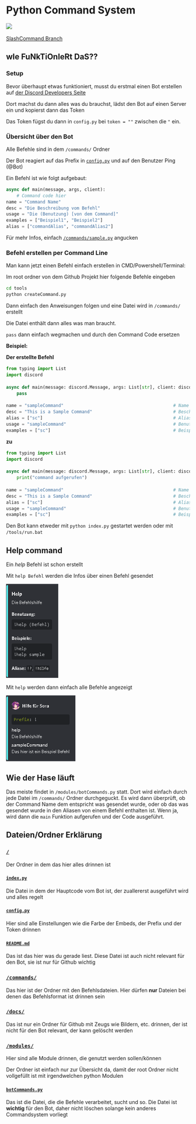 # Python Command System
<a href="https://github.com/404kuso/Discord.py-command-system/blob/main/README.md">
    <img src="https://github-readme-stats.vercel.app/api/pin/?username=404kuso&repo=Discord.py-command-system&theme=calm&hide_border=true">

[SlashCommand Branch](https://github.com/404kuso/Discord.py-command-system/tree/slash)



## wIe FuNkTiOnIeRt DaS??

### Setup

Bevor überhaupt etwas funktioniert, musst du erstmal einen Bot erstellen auf [der Discord Developers Seite](https://discord.com/developers)

Dort machst du dann alles was du brauchst, lädst den Bot auf einen Server ein und kopierst dann das Token

Das Token fügst du dann in `config.py` bei `token = ""` zwischen die `"` ein.



### Übersicht über den Bot

Alle Befehle sind in dem `/commands/` Ordner


Der Bot reagiert auf das Prefix in [`config.py`](./config.py) und auf den Benutzer Ping (@Bot)

Ein Befehl ist wie folgt aufgebaut:

```python
async def main(message, args, client):
    # Command code hier
name = "Command Name"
desc = "Die Beschreibung vom Befehl"
usage = "Die (Benutzung) [von dem Command]"
examples = ["Beispiel1", "Beispiel2"]
alias = ["commandAlias", "commandAlias2"]
```

Für mehr Infos, einfach [`/commands/sample.py`](./commands/sample.py) angucken


### Befehl erstellen per Command Line

Man kann jetzt einen Befehl einfach erstellen in CMD/Powershell/Terminal:


Im root ordner von dem Github Projekt hier folgende Befehle eingeben

```cmd
cd tools
python createCommand.py
```

Dann einfach den Anweisungen folgen und eine Datei wird in `/commands/` erstellt

Die Datei enthält dann alles was man braucht.

`pass` dann einfach wegmachen und durch den Command Code ersetzen


__Beispiel:__

**Der erstellte Befehl**
```python
from typing import List
import discord

async def main(message: discord.Message, args: List[str], client: discord.Client):
    pass

name = "sampleCommand"                                          # Name
desc = "This is a Sample Command"                               # Beschreibung
alias = ["sc"]                                                  # Alias
usage = "sampleCommand"                                         # Benutzung
examples = ["sc"]                                               # Beispiele
```

**zu**

```python
from typing import List
import discord

async def main(message: discord.Message, args: List[str], client: discord.Client):
    print("command aufgerufen")

name = "sampleCommand"                                          # Name
desc = "This is a Sample Command"                               # Beschreibung
alias = ["sc"]                                                  # Alias
usage = "sampleCommand"                                         # Benutzung
examples = ["sc"]                                               # Beispiele
```


Den Bot kann etweder mit `python index.py` gestartet werden oder mit `/tools/run.bat`


## Help command

Ein _help_ Befehl ist schon erstellt

Mit  `help Befehl` werden die Infos über einen Befehl gesendet

![](./docs/help_command.png)


Mit `help` werden dann einfach alle Befehle angezeigt

![](./docs/help.png)

## Wie der Hase läuft

Das meiste findet in `/modules/botCommands.py` statt. Dort wird einfach durch jede Datei im `/commands/` Ordner durchgeguckt.
Es wird dann überprüft, ob der Command Name dem entspricht was gesendet wurde, oder ob das was gesendet wurde in den Aliasen
von einem Befehl enthalten ist. Wenn ja, wird dann die `main` Funktion aufgerufen und der Code ausgeführt.



## Dateien/Ordner Erklärung

### [`/`](./)

Der Ordner in dem das hier alles drinnen ist

#### [`index.py`](./index.py)

Die Datei in dem der Hauptcode vom Bot ist, der zuallererst ausgeführt wird und alles regelt

#### [`config.py`](./config.py)

Hier sind alle Einstellungen wie die Farbe der Embeds, der Prefix und der Token drinnen

#### [`README.md`](./README.md)

Das ist das hier was du gerade liest. Diese Datei ist auch nicht relevant für den Bot, sie ist nur für Github wichtig

### [`/commands/`](./commands/)

Das hier ist der Ordner mit den Befehlsdateien. Hier dürfen **nur** Dateien bei denen das Befehlsformat ist drinnen sein

### [`/docs/`](./docs/)

Das ist nur ein Ordner für Github mit Zeugs wie Bildern, etc. drinnen, der ist nicht für den Bot relevant, der kann gelöscht werden


###  [`/modules/`](./modules/)

Hier sind alle Module drinnen, die genutzt werden sollen/können

Der Ordner ist einfach nur zur Übersicht da, damit der root Ordner nicht vollgefüllt ist mit irgendwelchen python Modulen

#### [`botCommands.py`](./modules/botCommands.py)

Das ist die Datei, die die Befehle verarbeitet, sucht und so. Die Datei ist **wichtig** für den Bot, daher nicht löschen solange kein anderes Commandsystem vorliegt
